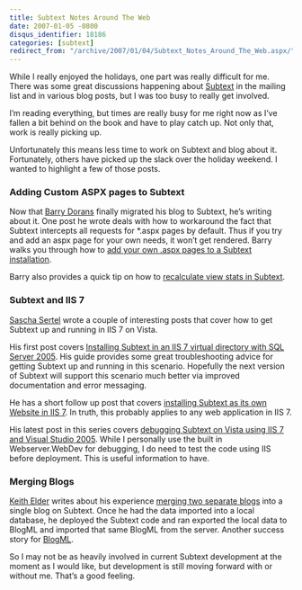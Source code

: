 ```yaml
---
title: Subtext Notes Around The Web
date: 2007-01-05 -0800
disqus_identifier: 18186
categories: [subtext]
redirect_from: "/archive/2007/01/04/Subtext_Notes_Around_The_Web.aspx/"
---
```


While I really enjoyed the holidays, one part was really difficult for
me. There was some great discussions happening about
[Subtext](http://subtextproject.com/ "Subtext Project Website") in the
mailing list and in various blog posts, but I was too busy to really get
involved.

I’m reading everything, but times are really busy for me right now as
I’ve fallen a bit behind on the book and have to play catch up. Not only
that, work is really picking up.

Unfortunately this means less time to work on Subtext and blog about it.
Fortunately, others have picked up the slack over the holiday weekend. I
wanted to highlight a few of those posts.

### Adding Custom ASPX pages to Subtext

Now that [Barry Dorans](http://idunno.org/ "Barry Doran’s Blog") finally
migrated his blog to Subtext, he’s writing about it. One post he wrote
deals with how to workaround the fact that Subtext intercepts all
requests for \*.aspx pages by default. Thus if you try and add an aspx
page for your own needs, it won’t get rendered. Barry walks you through
how to [add your own .aspx pages to a Subtext
installation](http://idunno.org/archive/2007/01/01/281.aspx "Adding .aspx pages to Subtext").

Barry also provides a quick tip on how to [recalculate view stats in
Subtext](http://idunno.org/archive/2006/12/31/280.aspx "Recalculate Stats").

### Subtext and IIS 7

[Sascha Sertel](http://blog.needforgeek.com/ "NeedForGeek blog.") wrote
a couple of interesting posts that cover how to get Subtext up and
running in IIS 7 on Vista.

His first post covers [Installing Subtext in an IIS 7 virtual
directory with SQL Server
2005](http://blog.needforgeek.com/archive/2006/12/07/InstallingSubtextOnIIS7AndSqlServer2005.aspx "Installing Subtext on IIS 7 and SQL Server 2005").
His guide provides some great troubleshooting advice for getting Subtext
up and running in this scenario. Hopefully the next version of Subtext
will support this scenario much better via improved documentation and
error messaging.

He has a short follow up post that covers [installing Subtext as its own
Website in IIS
7](http://blog.needforgeek.com/archive/2006/12/07/InstallingSubtextAsItsOwnWebSiteInIIS7.aspx "Installing Subtext as its own Website in IIS 7").
In truth, this probably applies to any web application in IIS 7.

His latest post in this series covers [debugging Subtext on Vista using
IIS 7 and Visual Studio
2005](http://blog.needforgeek.com/archive/2006/12/11/DebuggingSubtextOnWindowsVistaUsingIIS7.aspx "Debugging Subtext on Windows Vista using IIS7 and Visual Studio 2005").
While I personally use the built in Webserver.WebDev for debugging, I do
need to test the code using IIS before deployment. This is useful
information to have.

### Merging Blogs

[Keith Elder](http://keithelder.net/blog/ "Keith Elder’s Blog") writes
about his experience [merging two separate
blogs](http://keithelder.net/blog/archive/2007/01/01/Upgrading-and-merging-of-blogs-to-Subtext.aspx "Merging two blogs into Subtext")
into a single blog on Subtext. Once he had the data imported into a
local database, he deployed the Subtext code and ran exported the local
data to BlogML and imported that same BlogML from the server. Another
success story for
[BlogML](http://codeplex.com/Wiki/View.aspx?ProjectName=BlogML "BlogML").

So I may not be as heavily involved in current Subtext development at
the moment as I would like, but development is still moving forward with
or without me. That’s a good feeling.

